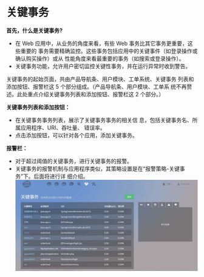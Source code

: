 # 关键事务

**首先，什么是关键事务?**<br>

* 在 Web 应用中，从业务的角度来看，有些 Web 事务比其它事务更重要，这些重要的 事务需要精确监控。这些事务包括应用中的关键事件（如登录操作或确认购买操作）或从 性能角度来看最重要的事务（如搜索或登录操作）。<br>
* 关键事务功能，允许用户密切监控关键性事务，并在运行异常时收到警告。<br>

关键事务的起始页面，共由产品导航条、用户模块、工单系统、关键事务 列表和添加按钮、报警栏这 5 个部分组成。（产品导航条、用户模块、工单系 统不再赘述。此处重点介绍关键事务列表和添加按钮、报警栏这 2 个部分。）

**关键事务列表和添加按钮：**<br>

* 在关键事务事务列表，展示了关键事务事务的相关信 息，包括关键事务名、所属应用程序、URI、吞吐量、 错误率。<br>
* 点击添加按钮，可以针对各个应用，添加关键事务。<br>

**报警栏：**<br>

* 对于超过阈值的关键事务，进行关键事务的报警。<br>
* 关键事务的报警机制与应用程序类似，其策略设置是在“报警策略-关键事务”下。后面将进行详 细介绍。<br>
![](/images/aikeytransactionindex01.png)
